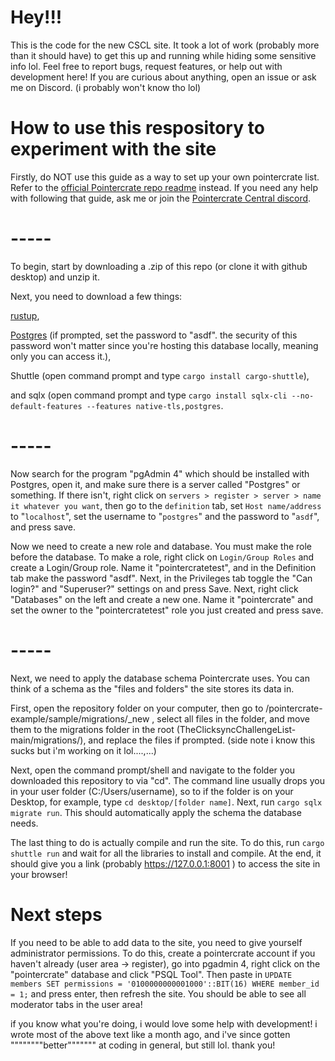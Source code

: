 # Hey!!!

This is the code for the new CSCL site. It took a lot of work (probably more than it should have) to get this up and running while hiding some sensitive info lol. Feel free to report bugs, request features, or help out with development here! If you are curious about anything, open an issue or ask me on Discord. (i probably won't know tho lol)

# How to use this respository to experiment with the site

Firstly, do NOT use this guide as a way to set up your own pointercrate list. Refer to the [official Pointercrate repo readme](https://github.com/stadust/pointercrate) instead. If you need any help with following that guide, ask me or join the [Pointercrate Central discord](https://discord.gg/sQewUEB).

# -----

To begin, start by downloading a .zip of this repo (or clone it with github desktop) and unzip it. 

Next, you need to download a few things: 

[rustup](https://rustup.rs), 

[Postgres](https://www.enterprisedb.com/downloads/postgres-postgresql-downloads)  (if prompted, set the password to "asdf". the security of this password won't matter since you're hosting this database locally, meaning only you can access it.), 

Shuttle (open command prompt and type `cargo install cargo-shuttle`), 

and sqlx (open command prompt and type `cargo install sqlx-cli --no-default-features --features native-tls,postgres`. 

# -----

Now search for the program "pgAdmin 4" which should be installed with Postgres, open it, and make sure there is a server called "Postgres" or something. If there isn't, right click on `servers > register > server > name it whatever you want`, then go to the `definition` tab, set `Host name/address` to "`localhost`", set the username to "`postgres`" and the password to "`asdf`", and press save.

Now we need to create a new role and database. You must make the role before the database. To make a role, right click on `Login/Group Roles` and create a Login/Group role. Name it "pointercratetest", and in the Definition tab make the password "asdf". Next, in the Privileges tab toggle the "Can login?" and "Superuser?" settings on and press Save. Next, right click "Databases" on the left and create a new one. Name it "pointercrate" and set the owner to the "pointercratetest" role you just created and press save. 

# -----

Next, we need to apply the database schema Pointercrate uses. You can think of a schema as the "files and folders" the site stores its data in. 

First, open the repository folder on your computer, then go to /pointercrate-example/sample/migrations/_new , select all files in the folder, and move them to the migrations folder in the root (TheClicksyncChallengeList-main/migrations/), and replace the files if prompted. 
(side note i know this sucks but i'm working on it lol....,...)

Next, open the command prompt/shell and navigate to the folder you downloaded this repository to via "cd". The command line usually drops you in your user folder (C:/Users/username), so to if the folder is on your Desktop, for example, type `cd desktop/[folder name]`. Next, run `cargo sqlx migrate run`. This should automatically apply the schema the database needs. 

The last thing to do is actually compile and run the site. To do this, run `cargo shuttle run` and wait for all the libraries to install and compile. At the end, it should give you a link (probably https://127.0.0.1:8001 ) to access the site in your browser!

# Next steps

If you need to be able to add data to the site, you need to give yourself administrator permissions. To do this, create a pointercrate account if you haven't already (user area -> register), go into pgadmin 4, right click on the "pointercrate" database and click "PSQL Tool". Then paste in `UPDATE members SET permissions = '0100000000001000'::BIT(16) WHERE member_id = 1;` and press enter, then refresh the site. You should be able to see all moderator tabs in the user area!

if you know what you're doing, i would love some help with development! i wrote most of the above text like a month ago, and i've since gotten """"""""better""""""" at coding in general, but still lol. thank you!

